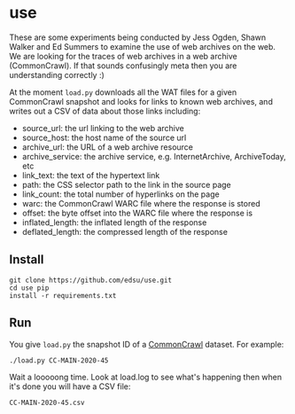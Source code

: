 # use

These are some experiments being conducted by Jess Ogden, Shawn Walker and Ed
Summers to examine the use of web archives on the web. We are looking for the
traces of web archives in a web archive (CommonCrawl). If that sounds
confusingly meta then you are understanding correctly :)

At the moment `load.py` downloads all the WAT files for a given CommonCrawl
snapshot and looks for links to known web archives, and writes out a CSV of
data about those links including:

* source_url: the url linking to the web archive
* source_host: the host name of the source url 
* archive_url: the URL of a web archive resource
* archive_service: the archive service, e.g. InternetArchive, ArchiveToday, etc
* link_text: the text of the hypertext link
* path: the CSS selector path to the link in the source page
* link_count: the total number of hyperlinks on the page
* warc: the CommonCrawl WARC file where the response is stored
* offset: the byte offset into the WARC file where the response is
* inflated_length: the inflated length of the response
* deflated_length: the compressed length of the response

## Install

    git clone https://github.com/edsu/use.git
    cd use pip
    install -r requirements.txt

## Run

You give `load.py` the snapshot ID of a [CommonCrawl] dataset. For
example:

    ./load.py CC-MAIN-2020-45

Wait a looooong time. Look at load.log to see what's happening then when
it's done you will have a CSV file:

    CC-MAIN-2020-45.csv

[CommonCrawl]: https://commoncrawl.org/
[CommonCrawl dataset]: https://commoncrawl.org/the-data/get-started/
